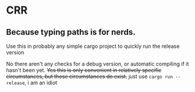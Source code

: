 # CRR
## Because typing paths is for nerds.
Use this in probably any simple cargo project to quickly run the release version

No there aren't any checks for a debug version, or automatic compiling if it hasn't been yet.
~~Yes this is only convenient in relatively specific circumstances, but those circumstances do exist.~~
just use `cargo run --release`, i am an idiot
